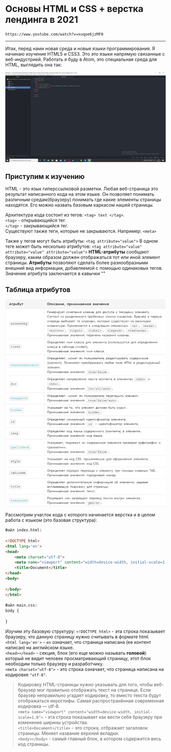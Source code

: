 # Основы HTML и CSS + верстка лендинга в 2021
`https://www.youtube.com/watch?v=xuqoe6jzMF0`
***
Итак, перед нами новая среда и новые языки программирования. Я начинаю изучение HTML5 и CSS3. Это это языки напрямую связанные с 
веб-индустрией.  Работать я буду в Atom, это специальная среда для HTML, выглядить она так:<br>

![](./image/atom.png)

## Приступим к изучению
HTML - это язык гиперссылковой разметки. Любая веб-страница это результат написанного кода на этом языке. Он позволяет понимать различным средам(браузеру) понимать
где какие элементы страницы находятся. Его можно назвать базовым каркасом нашей страницы.<br>

Архитектура кода состоит из тегов: `<tag> text </tag>`.<br>
`<tag>` - открывающийся тег.<br>
`</tag>` - закрывающийся тег.<br>
Существуют также теги, которые не закрываются. Например: `<meta>` <br>

Также у тегов могут быть атрибуты:
`<tag attribute="value">`
В одном теге может быть несколько атрибутов:
`<tag attribute="value" attribute="value" attribute="value">`
**HTML-атрибуты** сообщают браузеру, каким образом должен отображаться тот или иной элемент страницы. **Атрибуты** позволяют сделать более разнообразными внешний вид информации, добавляемой с помощью одинаковых тегов. Значение атрибута заключается в кавычки ""<br>

## Таблица атрибутов

![](./image/attribute.png)

Рассмотрим участок кода с которого начинается верстка и в целом работа с языком (это базовая структура):
```html
Файл index.html:

<!DOCTYPE html>
<html lang='en'>      
<head>
	<meta charset="utf-8">
	<meta name="viewport" content="width=device-width, initial-scale=1.0">
	<title>Document</title>
</head>
<body>
  
</body>
</html>

Файл main.css:
body {
  
}
```
Изучим эту базовую структуру:
`<!DOCTYPE html>` - эта строка показывает браузеру, что данную страницу нужно считывать в формате html.<br>
`<html lang='en'>` - `en` означает, что страница написана (ее контент написан) на английском языке.<br>
`<head></head>` - секция, блок (его еще можно называть **головой**) который не видит человек просматривающий страницу, этот блок необходим только браузеру и разработчику.<br>
`<meta charset="utf-8">` - это строка означает, что страница написана на кодировке `"utf-8"`.<br>
> Кодировку HTML-страницы нужно указывать для того, чтобы веб-браузер мог правильно отображать текст на странице. Если браузер неправильно угадает кодировку, то вместо текста будут отображаться иероглифы. Самая распространённая современная кодировка — utf-8.<br>
`<meta name="viewport" content="width=device-width, initial-scale=1.0">` - эта строка показывает как вести себя браузеру при изменение ширины устройства.<br>
`<title>Document</title>` - это строка, отбражает загаловок страницы. Меняет название верхней вкладки.<br>
`<body></body>` - самый главный блок, в котором содержится весь код страницы.





